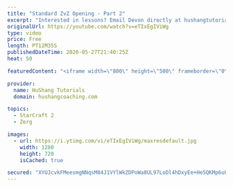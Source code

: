 ```yaml
---
title: "Standard ZvZ Opening - Part 2"
excerpt: "Interested in lessons? Email Devon directly at hushangtutorials@outlook.com ------------------------------------------------------------------------------------------------------- Want to support HuShang Tutorials directly? Patreon is a website where you can contribute a monthly donation that will help"
originalUrl: https://youtube.com/watch?v=eTIxEgIViWg
type: video
price: Free
length: PT12M35S
publishedDateTime: 2020-05-27T21:40:25Z
heat: 50

featuredContent: "<iframe width=\"800\" height=\"500\" frameborder=\"0\" src=\"https://www.youtube.com/embed/eTIxEgIViWg\" allow=\"accelerometer; autoplay; encrypted-media; gyroscope; picture-in-picture\" allowfullscreen></iframe>"

provider:
  name: HuShang Tutorials
  domain: hushangcoaching.com

topics:
  - StarCraft 2
  - Zerg

images:
  - url: https://i.ytimg.com/vi/eTIxEgIViWg/maxresdefault.jpg
    width: 1280
    height: 720
    isCached: true

secured: "XYUJcvkFMeesmgNNqsM84J1VYlWkZDPoWa8UL97LoDl4hDxyEe+He5QKMp6uUrdi2SpKy7s8vaOTFrnT/JX4d9S9na4htNvEamJjWdt+BIynSUKbiJubgwHAbPv8l0B0/AKeH36nY30c/n9oGBabQUiSPOVNlYLACmsBpHG7M/Yr3fi8d8x323pRud6KUqSvLdV3CW8Yizd+eUVcmQjAIXKPZHyua5YqMlxijM1Yc/LU2pq38iWa9O7QnqPM0Y6Jz1BCc+mjGM3IfpduTiTJohvVvGPVooJa5nFuCVGCbZmiCqorhwwl+/FcmWvL63/zm3OBvn7b08wlO1aaSJuesccpP+U4QsrpNJGpEBhK9ip8aOKnbUip5uTsotwUgwUaC1h5P1M8QHfYWFb9p9ldCiHXD/fvSnbTtrPKQMCH8uY=;ZZWZoOGR7T4qFgGQA0ERbQ=="
---
```



